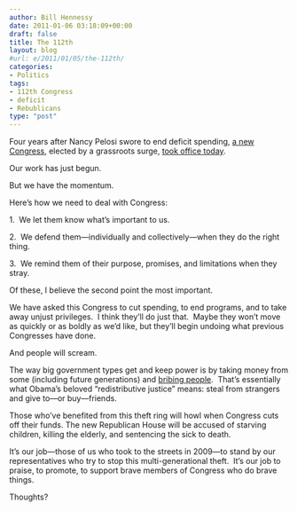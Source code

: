 ```yaml
---
author: Bill Hennessy
date: 2011-01-06 03:18:09+00:00
draft: false
title: The 112th
layout: blog
#url: e/2011/01/05/the-112th/
categories:
- Politics
tags:
- 112th Congress
- deficit
- Rebublicans
type: "post"
---
```


Four years after Nancy Pelosi swore to end deficit spending, [a new Congress](https://gatewaypundit.rightnetwork.com/2011/01/john-boehner-takes-up-the-gavel-and-throws-down-the-gauntlet/), elected by a grassroots surge, [took office today](https://michellemalkin.com/2011/01/05/its-official-speaker-boehner-weaker-pelosi/).

Our work has just begun.

But we have the momentum.

Here’s how we need to deal with Congress:

1.  We let them know what’s important to us.

2.  We defend them—individually and collectively—when they do the right thing.

3.  We remind them of their purpose, promises, and limitations when they stray.

Of these, I believe the second point the most important.

We have asked this Congress to cut spending, to end programs, and to take away unjust privileges.  I think they’ll do just that.  Maybe they won’t move as quickly or as boldly as we’d like, but they’ll begin undoing what previous Congresses have done.

And people will scream.

The way big government types get and keep power is by taking money from some (including future generations) and [bribing people](https://hennessysview.com/2010/12/29/despots-use-money-to-buy-power/).  That’s essentially what Obama’s beloved “redistributive justice” means: steal from strangers and give to—or buy—friends.

Those who’ve benefited from this theft ring will howl when Congress cuts off their funds. The new Republican House will be accused of starving children, killing the elderly, and sentencing the sick to death.

It’s our job—those of us who took to the streets in 2009—to stand by our representatives who try to stop this multi-generational theft.  It’s our job to praise, to promote, to support brave members of Congress who do brave things.

Thoughts?
